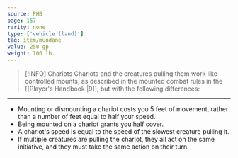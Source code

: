 ```yaml
---
source: PHB
page: 157
rarity: none
type: ['vehicle (land)']
tag: item/mundane
value: 250 gp
weight: 100 lb.
---
```



> [!INFO] Chariots
>Chariots and the creatures pulling them work like controlled mounts, as described in the mounted combat rules in the [[Player's Handbook \|9]], but with the following differences:

---

- Mounting or dismounting a chariot costs you 5 feet of movement, rather than a number of feet equal to half your speed.
- Being mounted on a chariot grants you half cover.
- A chariot's speed is equal to the speed of the slowest creature pulling it.
- If multiple creatures are pulling the chariot, they all act on the same initiative, and they must take the same action on their turn.

